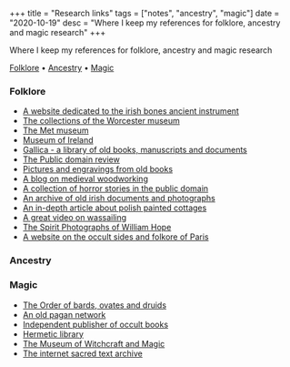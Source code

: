 +++
title = "Research links"
tags = ["notes", "ancestry", "magic"]
date = "2020-10-19"
desc = "Where I keep my references for folklore, ancestry and magic research"
+++

Where I keep my references for folklore, ancestry and magic research

<div class="table-of-contents">

[Folklore](#folklore) •
[Ancestry](#ancestry) •
[Magic](#magic)

</div>

### Folklore

- [A website dedicated to the irish bones ancient instrument](http://www.rhythmbones.com/index.html)  
- [The collections of the Worcester museum](https://worcester.emuseum.com/collections/)  
- [The Met museum](https://www.metmuseum.org/)  
- [Museum of Ireland](https://www.museum.ie/en-IE/Collections-Research)  
- [Gallica - a library of old books, manuscripts and documents](https://gallica.bnf.fr/accueil/en/content/accueil-en?mode=desktop)  
- [The Public domain review](https://publicdomainreview.org/)  
- [Pictures and engravings from old books](https://www.fromoldbooks.org/)  
- [A blog on medieval woodworking](https://thomasguild.blogspot.com/)  
- [A collection of horror stories in the public domain](https://www.steve-calvert.co.uk/public-domain-horror-stories-3/#H)  
- [An archive of old irish documents and photographs](https://www.duchas.ie/en)
- [An in-depth article about polish painted cottages](https://lamusdworski.wordpress.com/2018/06/08/painted-cottages/)
- [A great video on wassailing](https://youtu.be/ic4qWguBYEM)
- [The Spirit Photographs of William Hope](https://publicdomainreview.org/collection/the-spirit-photographs-of-william-hope)
- [A website on the occult sides and folkore of Paris](https://paris-sortileges.fr/paris-sortileges/)

### Ancestry


### Magic

- [The Order of bards, ovates and druids](https://druidry.org/)
- [An old pagan network](https://www.paganlink.org/index.shtml)
- [Independent publisher of occult books](https://fulgur.co.uk/)
- [Hermetic library](https://hermetic.com/index)
- [The Museum of Witchcraft and Magic](https://museumofwitchcraftandmagic.co.uk/)
- [The internet sacred text archive](https://www.sacred-texts.com/index.htm)
